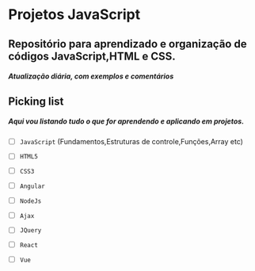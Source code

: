 # Projetos JavaScript
## Repositório para aprendizado e organização de códigos JavaScript,HTML e CSS.
##### Atualização diária, com exemplos e comentários


## Picking list
##### Aqui vou listando tudo o que for aprendendo e aplicando em projetos.

- [ ] `JavaScript` (Fundamentos,Estruturas de controle,Funções,Array etc)
- [ ] `HTML5`
- [ ] `CSS3`
- [ ] `Angular`
- [ ] `NodeJs`
- [ ] `Ajax`
- [ ] `JQuery`
- [ ] `React`
- [ ] `Vue`

